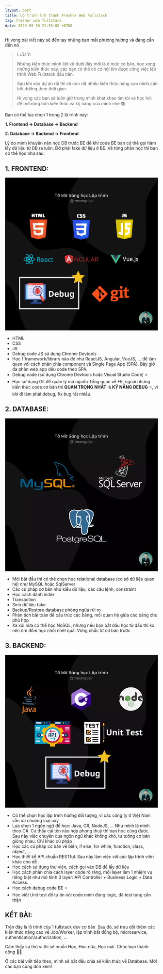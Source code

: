 ```yaml
---
layout: post
title: Lộ trình trở thành Fresher Web Fullstack
tag: fresher web fullstack
date: 2023-09-30 22:55:00 +0700
---
```


Hi vọng bài viết này sẽ đến tay những bạn mất phương hướng và đang cần đến nó
> LƯU Ý: 
> 
> Những kiến thức mình liệt kê dưới đây mới là ở mức cơ bản, học xong những kiến thức này, các bạn có thể có cơ hội tìm được công việc lập trình Web Fullstack đầu tiên.
> 
> Sau khi vào dự án rồi thì sẽ còn rất nhiều kiến thức nâng cao mình cần bồi dưỡng theo thời gian. 
> 
> Hi vọng các bạn sẽ luôn giữ trong mình khát khao tìm tòi và học hỏi để mở rộng hơn kiến thức và kỹ năng của mình nhé 📚️


Bạn có thể lựa chọn 1 trong 2 lộ trình này:

**1. Frontend -> Database -> Backend**

**2. Database -> Backend -> Frontend**

Lý do mình khuyên nên học DB trước BE để khi code BE bạn có thể gọi hàm lấy dữ liệu từ DB ra luôn. Đỡ phải fake dữ liệu ở BE.
Về từng phần học thì bạn có thể học như sau:

## 1. FRONTEND:

![Các kiến thức Frontend cơ bản Fresher Web Fullstack cần nắm được](../images/fresher-frontend.png)

- HTML
- CSS
- JS
- Debug code JS sử dụng Chrome Devtools
- Học 1 framework/library nào đó như ReactJS, Angular, VueJS, ... để làm quen với cách phân chia component và Single Page App (SPA). Bây giờ đa phần web app đều code theo SPA.
- Debug code (sử dụng Chrome Devtools hoặc Visual Studio Code) ⭐️
- Học sử dụng Git để quản lý mã nguồn
Tổng quan về FE, ngoài nhưng kiến thức code cơ bản thì **QUAN TRỌNG NHẤT** là **KỸ NĂNG DEBUG** ⭐️, vì khi đi làm phải debug, fix bug rất nhiều. 

## 2. DATABASE:

![Các kiến thức Database cơ bản Fresher Web Fullstack cần nắm được](../images/fresher-database.png)

- Mới bắt đầu thì có thể chọn học relational database (cơ sở dữ liệu quan hệ) như MySQL hoặc SqlServer
- Các cú pháp cơ bản như kiểu dữ liệu, các câu lệnh, constraint
- Học cách đánh index
- Transaction
- Sinh dữ liệu fake
- Backup/Restore database phòng ngừa rủi ro
- Phân tích bài toán để cấu trúc các bảng, mối quan hệ giữa các bảng cho phù hợp
- Xa xôi nữa có thể học NoSQL, nhưng nếu bạn bắt đầu học từ đầu thì ko nên ôm đồm học nhồi nhét quá. Vững chắc từ cơ bản trước

## 3. BACKEND:

![Các kiến thức Backend cơ bản Fresher Web Fullstack cần nắm được](../images/fresher-backend.png)

- Có thể chọn học lập trình hướng đối tượng, vì các công ty ở Việt Nam vẫn ưa chuộng loại này
- Lựa chọn 1 ngôn ngữ để học: Java, C#, NodeJS, ... Như mình là mình theo C#. Cứ thấy cái tên nào hợp phong thuỷ thì bạn học cũng được. Sau này việc chuyển qua ngôn ngữ khác không khó, tư tưởng cơ bản giống nhau. Chỉ khác cú pháp
- Học các cú pháp cơ bản về biến, if else, for while, function, class, object, ...
- Học thiết kế API chuẩn RESTful. Sau này làm việc với các lập trình viên khác cho dễ
- Học cách sử dụng thư viện, cách gọi vào DB để lấy dữ liệu
- Học cách phân chia cách layer code rõ ràng, mỗi layer làm 1 nhiệm vụ riêng biệt như mô hình 3 layer: API Controller + Business Logic + Data Access.
- Học cách debug code BE ⭐️
- Học viết Unit test để tự tin nói code mình đúng logic, đã test tủng cẩn thận

## KẾT BÀI:

Trên đây là lộ trình của 1 fullstack dev cơ bản. Sau đó, sẽ trau dồi thêm các kiến thức nâng cao về Job/Worker, lập trình bất đồng bộ, microservice, authentication/authorization, ...

Cảm thấy sự thú vị thì sẽ muốn Học, Học nữa, Học mãi. Chúc bạn thành công 🤜🤛

Ở các bài viết tiếp theo, mình sẽ bắt đầu chia sẻ kiến thức về Database. Mời các bạn cùng đón xem!